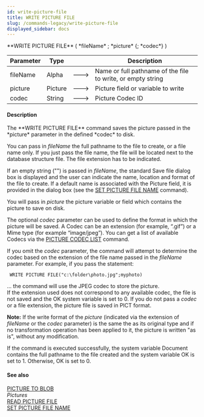 ```yaml
---
id: write-picture-file
title: WRITE PICTURE FILE
slug: /commands-legacy/write-picture-file
displayed_sidebar: docs
---
```


<!--REF #_command_.WRITE PICTURE FILE.Syntax-->**WRITE PICTURE FILE** ( *fileName* ; *picture* {; *codec*} )<!-- END REF-->
<!--REF #_command_.WRITE PICTURE FILE.Params-->
| Parameter | Type |  | Description |
| --- | --- | --- | --- |
| fileName | Alpha | &#x1F852; | Name or full pathname of the file to write, or empty string |
| picture | Picture | &#x1F852; | Picture field or variable to write |
| codec | String | &#x1F852; | Picture Codec ID |

<!-- END REF-->

#### Description 

<!--REF #_command_.WRITE PICTURE FILE.Summary-->The **WRITE PICTURE FILE** command saves the picture passed in the *picture* parameter in the defined *codec* to disk.<!-- END REF--> 

You can pass in *fileName* the full pathname to the file to create, or a file name only. If you just pass the file name, the file will be located next to the database structure file. The file extension has to be indicated.

If an empty string ("") is passed in *fileName*, the standard Save file dialog box is displayed and the user can indicate the name, location and format of the file to create. If a default name is associated with the Picture field, it is provided in the dialog box (see the [SET PICTURE FILE NAME](set-picture-file-name.md) command). 

You will pass in *picture* the picture variable or field which contains the picture to save on disk.

The optional *codec* parameter can be used to define the format in which the picture will be saved. A Codec can be an extension (for example, “.gif”) or a Mime type (for example “image/jpeg”). You can get a list of available Codecs via the [PICTURE CODEC LIST](picture-codec-list.md) command.

If you omit the *codec* parameter, the command will attempt to determine the codec based on the extension of the file name passed in the *fileName* parameter. For example, if you pass the statement:  

```4d
 WRITE PICTURE FILE("c:\folder\photo.jpg";myphoto)
```

  
... the command will use the JPEG codec to store the picture.   
If the extension used does not correspond to any available codec, the file is not saved and the OK system variable is set to 0\. If you do not pass a *codec* or a file extension, the picture file is saved in PICT format. 

**Note:** If the write format of the *picture* (indicated via the extension of *fileName* or the *codec* parameter) is the same the as its original type and if no transformation operation has been applied to it, the picture is written "as is", without any modification. 

If the command is executed successfully, the system variable Document contains the full pathname to the file created and the system variable OK is set to 1\. Otherwise, OK is set to 0.

#### See also 

[PICTURE TO BLOB](picture-to-blob.md)  
*Pictures*  
[READ PICTURE FILE](read-picture-file.md)  
[SET PICTURE FILE NAME](set-picture-file-name.md)  